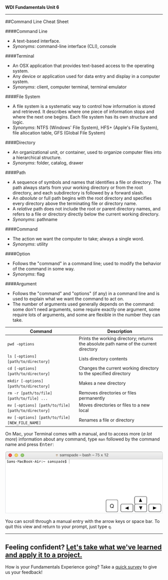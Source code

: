**WDI Fundamentals Unit 6**

---

##Command Line Cheat Sheet

####Command Line
* A text-based interface.
* *Synonyms*: command-line interface (CLI), console

####Terminal
* An OSX application that provides text-based access to the operating system.
* Any device or application used for data entry and display in a computer system.
* *Synonyms*: client, computer terminal, terminal emulator

####File System
* A file system is a systematic way to control how information is stored and retrieved. It describes where one piece of information stops and where the next one begins. Each file system has its own structure and logic.
* *Synonyms*: NTFS (Windows' File System), HFS+ (Apple's File System), file allocation table, GFS (Global File System)

####Directory
* An organizational unit, or container, used to organize computer files into a hierarchical structure.
* *Synonyms*: folder, catalog, drawer

####Path
* A sequence of symbols and names that identifies a file or directory. The path always starts from your working directory or from the root directory, and each subdirectory is followed by a forward slash.
* An *absolute* or full path begins with the root directory and specifies every directory above the terminating file or directory name.
* A *relative* path does not include the root or parent directory names, and refers to a file or directory directly below the current working directory.
* *Synonyms*: pathname

####Command
* The action we want the computer to take; always a single word.
* *Synonyms*: utility

####Option
* Follows the "command" in a command line; used to modify the behavior of the command in some way.
* *Synonyms*: flag

####Argument
* Follows the "command" and "options" (if any) in a command line and is used to explain what we want the command to act on.
* The number of arguments used generally depends on the command: some don't need arguments, some require exactly one argument, some require lots of arguments, and some are flexible in the number they can take.

Command | Description
---|---
`pwd -options` | Prints the working directory; returns the absolute path name of the current directory
`ls [-options] [path/to/directory]` | Lists directory contents
`cd [-options] [path/to/directory]` | Changes the current working directory to the specified directory
`mkdir [-options] [path/to/directory]` | Makes a new directory
`rm -r [path/to/file] [path/to/file] ... ` | Removes directories or files permanently
`mv [-options] [path/to/file] [path/to/directory]` | Moves directories or files to a new local
`mv [-options] [path/to/file] [NEW_FILE_NAME]` | Renames a file or directory


On Mac, your Terminal comes with a manual, and to access more (*a lot more*) information about any command, type <code>man</code> followed by the command name and press <kbd>Enter</kbd>:

![manual](../assets/chapter1/terminal_man.gif)

You can scroll through a manual entry with the arrow keys or space bar. To quit this view and return to your prompt, just type <code>q</code>.

---

Feeling confident? [Let's take what we've learned and apply it to a project.](15_assessment.md)
---
How is your Fundamentals Experience going? Take a [quick survey](../feedback.md) to give us your feedback!
